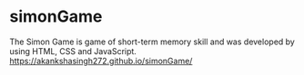 # simonGame
The Simon Game is game of short-term memory skill and was developed by using HTML, CSS and JavaScript.
https://akankshasingh272.github.io/simonGame/
